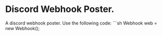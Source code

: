 # Discord Webhook Poster.
A discord webhook poster.
Use the following code:                                                                                                                                                   ```sh Webhook web = new Webhook();                                                                                                                                      
```sh web.SendMessage(string webhook, string message, string profilepictureurl, string Username);

